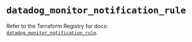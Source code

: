 # `datadog_monitor_notification_rule`

Refer to the Terraform Registry for docs: [`datadog_monitor_notification_rule`](https://registry.terraform.io/providers/datadog/datadog/3.77.0/docs/resources/monitor_notification_rule).
